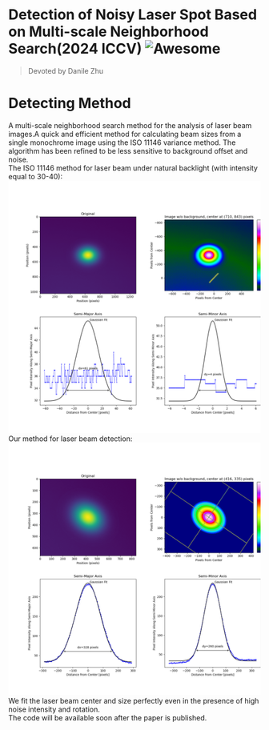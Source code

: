 # Detection of Noisy Laser Spot Based on Multi-scale Neighborhood Search(2024 ICCV)  ![Awesome](https://cdn.jsdelivr.net/gh/sindresorhus/awesome@d7305f38d29fed78fa85652e3a63e154dd8e8829/media/badge.svg)  
> Devoted by Danile Zhu  
# Detecting Method
A multi-scale neighborhood search method for the analysis of laser beam images.A quick and efficient method for calculating beam sizes from a single monochrome image using the ISO 11146 variance method. The algorithm has been refined to be less sensitive to background offset and noise.  
The ISO 11146 method for laser beam under natural backlight (with intensity equal to 30-40):  
![Image](https://github.com/momotaaa/BeamProfiler/blob/main/ISO_Method.png)  
Our method for laser beam detection:  
![Image](https://github.com/momotaaa/BeamProfiler/blob/main/Our_result.png)  
We fit the laser beam center and size perfectly even in the presence of high noise intensity and rotation.  
The code will be available soon after the paper is published.
